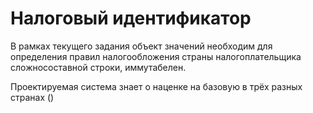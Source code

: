 # Налоговый идентификатор

В рамках текущего задания объект значений необходим для определения правил налогообложения страны налогоплательщика
сложносоставной строки, иммутабелен.

Проектируемая система знает о наценке на базовую в трёх разных странах ()

